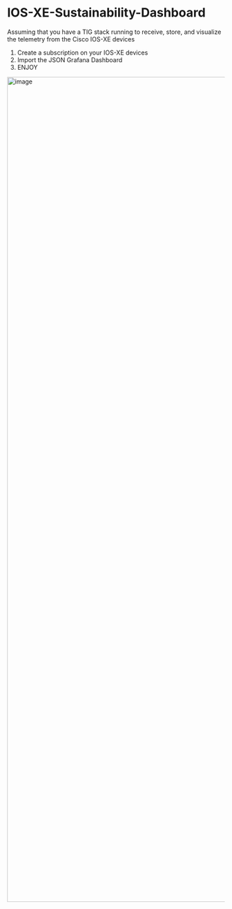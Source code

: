 # IOS-XE-Sustainability-Dashboard

Assuming that you have a TIG stack running to receive, store, and visualize the telemetry from the Cisco IOS-XE devices

1. Create a subscription on your IOS-XE devices
2. Import the JSON Grafana Dashboard
3. ENJOY

<img width="1911" alt="image" src="https://github.com/rickbauer9482/IOS-XE-Sustainability-Dashboard/assets/19711276/610a696f-0d93-425a-bfc0-a6754948b578">
